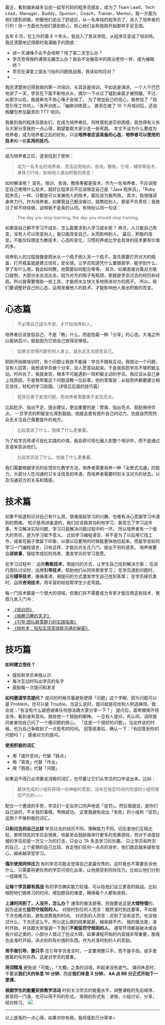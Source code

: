 最近，看到越来越多当初一起写代码的程序员朋友，成为了 Team Lead，Tech Lead，Manager，Buddy，Sponsor，Coach，Trainer，Mentor。我一方面为他们感到骄傲，骄傲他们走出了舒适区，从一名单纯的程序员了，进入了培养者的行列！另一方面也为他们感到担心，担心他们会和我刚开始那样手足无措。

去年 6 月，在工作的第 8 个年头，我加入了思沃学院，从程序员变成了培训师。
我还清楚地记得那时我满脑子的困惑：
* 讲一天课嗓子会不会哑啊？哑了第二天怎么办？
* 学员觉得我的课很无趣怎么办？我会不会像高中的政治老师一样，成为催眠师？
* 学员在课堂上提出刁钻的问题挑战我，我该如何应对？
* ...

我还清楚地记得我做的第一次培训，与其说是培训，不如说是演讲。一个人干巴巴地讲了一天，学员在下面不断地点头，偶尔一下点过了碰到桌面才被惊醒。不过，从那次以后，我就再也不担心嗓子会哑了。
为了增加自己的信心，我参加了「视觉引导工作坊」，「发声训练」，「幽默训练营」。
甚至在做了 10 个月培训后，还自掏腰包参加最贵的 TTT 培训。

我看到我的程序员朋友们，在成为培养者后，同样感到迷茫和困惑，我觉得有义务与大家分享我的一点心得，期望能帮大家少走一些弯路。
本文不谈为什么要成为培养者，成为培养者之后的好处，只谈**培养者应该具备的心态**，**培养者可以使用的技术**和一些**实用的技巧**。

---

成为培养者之后，逐渐找到了使命：
>成为一名专业的培养者，灵活运用培训，咨询，教练，引导，辅导等技术，身体力行地，影响他人做出积极的改变！

如何解读呢？
首先，培训、咨询、教练等都是技术，作为一名培养者，不应该限定自己使用什么技术，就好比程序员不应该限定自己是「Java 程序员」，「Ruby 程序员」一样。只要是可以发展他人的技术，都应该为我所用。
其次，我很强调身体力行。作为培养者，如果我自己都没做过，就教给别人，那是不负责任；我做过了却不持续做，说明我不是真的认同。有特别认同一句话：
>The day you stop learning, the day you should stop training.

如果我自己都不学习不成长，怎么能要求别人学习成长呢？
再次，人只能自己改变，没有人可以改变别人，我只能改变自己，从而影响别人。
最后，积极的改变。不能仅仅限定为教技术，心态的变化，习惯的养成比学会具体的技术要有价值的多。

培养别人的过程就像是把水从一个瓶子倒入另一个瓶子。首先需要打开对方的瓶盖，打开瓶盖就是建立信任，安全感。让学员知道凭什么要跟我学，能学到什么，学了有什么用，我会如何教，他需要如何配合等等。
其次，如果直接对着对方瓶口就倒，大部分水会流出去，因为对方的瓶子有瓶颈，那就是学员过去的经历和经验。所以我需要借助一些工具，才能把水又快又多地倒进对方的瓶子。
所以，我们要调整好自己的心态，运用发展他人的技术，才能影响他人做出积极的改变。

# 心态篇
>不必等自己成为专家，才开始培养别人。

培养者应该放低自己，不是「教」什么，而是抱着一种「分享」的心态。大海之所以能纳百川，就是因为它把自己放得足够低。

>如果总觉得问题在别人身上，就永远无法提高自己。

刚刚开始做培训时，有个问题让我夜不能寐：学员不跟我互动。我提出一个问题，没有人回答，我想请学员做个分享，没人愿意站起来。于是我抱怨学员不够积极主动。时间长了，我就发现，根本不可能遇到一班积极主动的学员。我应该从自己身上找原因，于是我带着这个问题请教一位前辈，他的答案是：从始至终都要建立相互信任，轻松的学习氛围。（详情见后面的技巧篇）

>程序员善于发现问题，而培养者需要善于发现亮点。

比起批评、指出不足、提出建议，更加重要的是：赞美、指出亮点、鼓励保持优点。
一旦学员的积极变化得到鼓励，他就会更有提升自己的动力，也就自然而然会去关注自己需要提升的地方。

>比起我说了什么，我做了什么更重要。

为了给学员传递可视化实践的价值，我会把可视化融入到整个培训中，而不是通过言语来告诉他们。

>比起学员说了什么，他做了什么更重要。

我们需要根据学员的反馈优化教学方法，培养者需要培养一种「全景式沟通」的能力。大部分人在沟通时只关注信息的传递，而培养者需要时刻关注对方的状态，以及沟通双方的关系和情感。

# 技术篇
如果不知道知识对自己有什么用，很难提起学习的兴趣，也难有决心克服学习中遇到的困难。
知识是用进废退的，我们应该极其功利地学习，甚至忘了学习这件事，专注解决实际问题，学习只是解决问题过程中的一环。
所以培养者有一个很大的责任，是为学习赋予意义。
比如学习编程语言，并不是为了以后用它找工作，或者在脑子里留下印象，以便以后要用的时候能更快地捡起来。而是学会如何学习一门编程语言，只有这样，才能应对五花八门，层出不穷的语言。
培养者要会**讲故事**，描绘学成后的场景，激发学员的学习意愿。

在学习过程中：
运用**教练技术**，用提问的方式，让学生自己找到解决方案；
在进行团队讨论时，运用**引导技术**，帮助他们从同伴那里学习；
在学员遇到问题时，运用**辅导技术**，循循善诱，用提问的方式激发学生自己找到答案；
在学员掉坑里时，运用**咨询技术**，用丰富的经验帮学生少走弯路。

每一门技术都是一个很大的领域，但我们并不需要成为专家才能应用这些技术，推荐几本入门书：
* [《培训师》](https://www.amazon.cn/%E5%9F%B9%E8%AE%AD%E5%B8%88-%E9%83%AD%E5%9F%8E/dp/B004GLIX62/ref=sr_1_2?s=books&ie=UTF8&qid=1490845922&sr=1-2&keywords=%E5%9F%B9%E8%AE%AD%E5%B8%88)
* [《唤醒沉睡的天才》](https://www.amazon.cn/%E5%9B%BE%E4%B9%A6/dp/B00K9NAZ08/ref=sr_1_7?ie=UTF8&qid=1490845892&sr=8-7&keywords=%E5%94%A4%E9%86%92)
* [《引导:团队群策群力的实践指南》](https://www.amazon.cn/%E5%9B%BE%E4%B9%A6/dp/B01FIEVAQA/ref=sr_1_1?s=books&ie=UTF8&qid=1490845941&sr=1-1&keywords=%E5%BC%95%E5%AF%BC)
* [《倾听术：轻松实现高效能沟通的秘密》](https://www.amazon.cn/%E5%80%BE%E5%90%AC%E6%9C%AF-%E8%BD%BB%E6%9D%BE%E5%AE%9E%E7%8E%B0%E9%AB%98%E6%95%88%E8%83%BD%E6%B2%9F%E9%80%9A%E7%9A%84%E7%A7%98%E5%AF%86-%E6%97%A5-%E6%9D%BE%E6%A1%A5%E8%89%AF%E7%BA%AA/dp/B00HCA3MOM/ref=sr_1_1?s=books&ie=UTF8&qid=1490845977&sr=1-1&keywords=%E5%80%BE%E5%90%AC%E6%9C%AF)


# 技巧篇
**如何建立信任？**
* 提前和学员单独认识
* 每次互动时叫出学员的名字
* 鼓励每一次提问和发言

**如何邀请学员提问？**
提问的时候尽量避免使用「问题」这个字眼，因为问题可以是 Problem，也可以是 Trouble。当这么说时，提问就是在给别人制造麻烦。我会说：「有没有什么疑惑或者任何想法跟大家分享一下？」
提问后，面带微笑环视全场，看到谁有意向，就给他一个鼓励的眼神。
一旦有人提问，先认同，消除提问者害怕自己问了一个傻问题的担心。
「这是一个很好的问题」，当这样说的时候，也为自己争取到了一点思考的时间。
回答结束后，确认一下：「有回答到你的问题吗？」
感谢对方的提问。

**使用积极的词汇**
* 用「提升空间」代替「缺点」
* 用「宵夜」代替「作业」
* 用「困惑」代替「问题」

如果迫不得已必须要说消极的词汇，也尽量让它们从学员的口中说出来。比如：
>最快完成的小组将获得一份神秘的奖励，没有在规定时间内完成的小组将接受严厉的~~~

配合一个邀请的手势，学员们一定会异口同声地说「惩罚」。然后我就说，是你们自己说的，不关我的事哦，甩锅成功。
这里我避免说出「失败」的小组和「惩罚」这两个不够积极的词汇。

**只和过去的自己比较**
学员过去的经历不同，理解能力不同，切忌拿他们互相比较，那样领先的学员会很爽，他甚至会鼓励我举行更多的竞赛游戏，但对于进度较慢的学员却是一次又一次的打击，只会让 TA 失去学习的乐趣。
只让学员和昨天的自己，上个星期的自己比较，肯定他们任何一点点的进步，他们就会越来越有信心，越来越享受学习。

**偶尔使用同伴压力**
有的学员可能会觉得自己是最优秀的，这时我也不需要告诉他什么，只需要将更优秀的学员可视化出来，让他感受到同伴压力。比如让他们分到一组做练习。

**让每个学员都有挑战**
有的学员确实能力较强，可以给他们设立更高的挑战，比如缩短他们做练习的时间，增加题目的难度，确保每个人都有收获。

**上课时间到了，人没齐，怎么办？**
通常的做法是等，但我要说这是**大错特错**的，因为这是在**惩罚守规则的人**。
对按时到位的人而言：既然准时到还要等，不如我下次也晚点到，避免浪费我的时间。
对迟到的人而言：迟到了没有惩罚，也没错过什么，下次还这么干。所以这么做的结果就是，越来越不齐。
我的做法是，准时开始，并且跟大家强调一下我们**不能惩罚守规则的人**。
通常开场都是破冰或自我介绍之类的，小部分人错过了也没大碍。如果课程开始的内容就非常重要，那我也会准时开始，讲点别的有价值的东西，作为对准时到的人的奖励。

**用手做引导，整只手**
在引导学员发言时，一定要用整只手，而不是手指，或手里握着的任何东西。这是对学员的尊重。

**用词精准**
避免说「可能」，「大概」之类的词语，听起来没有底气。
课间休息时，不要说**我们大约休息 10 分钟**。而是**我们休息 X 分钟， AA 点 BB 分正式开始下一堂课**。

**根据学生的能量安排教学活动**
时刻关注学员的能量水平，调整课程的先后顺序，甚至同一门课，也可以用不同的形式。
常用的形式有：讲授，小组讨论，分享，结对练习，
![](./_image/UNADJUSTEDNONRAW_thumb_182d.jpg)

---
以上是我的一点心得，如果对你有用，我将感到万分荣幸~